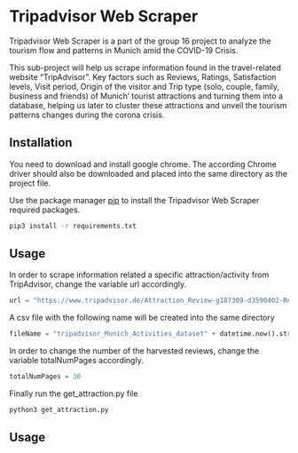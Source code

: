 # Tripadvisor Web Scraper

Tripadvisor Web Scraper is a part of the group 16 project to analyze the tourism flow and patterns in
Munich amid the COVID-19 Crisis. 

This sub-project will help us
scrape information found in the travel-related website “TripAdvisor”.
Key factors such as Reviews, Ratings, Satisfaction  levels,
Visit period, Origin of the visitor and Trip type (solo, couple, family, business and friends)
of Munich’  tourist attractions and turning them into a database,
helping us later to cluster these attractions and unveil the tourism patterns changes during the corona crisis.

## Installation

You need to download and install google chrome. The according 
Chrome driver should also be downloaded and placed into the same directory as the project file.

Use the package manager [pip](https://pip.pypa.io/en/stable/) to install the Tripadvisor Web Scraper required packages.

```bash
pip3 install -r requirements.txt
```

## Usage
In order to scrape information related a specific attraction/activity from 
TripAdvisor, change the variable url accordingly. 
 
```python
url = "https://www.tripadvisor.de/Attraction_Review-g187309-d3590402-Reviews-FC_Bayern_Museum-Munich_Upper_Bavaria_Bavaria.html"
```
A csv file with the following name will be created into the same directory 

```python
fileName = "tripadvisor_Munich_Activities_dataset" + datetime.now().strftime('%Y%m%d_%H%M') + ".csv"
```
In order to change the number of the harvested reviews, change the variable totalNumPages accordingly. 

```python
totalNumPages = 30
```
Finally run the get_attraction.py file

```bash
python3 get_attraction.py
```


## Usage